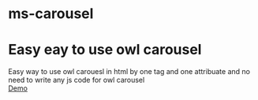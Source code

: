 # ms-carousel
# Easy eay to use owl carousel
Easy way to use owl carouesl in html by one tag and one attribuate and no need to write any js code for owl carousel 
<br>
<a href="https://github.com/Manish1245/ms-carousel/blob/master/demo/demo.html" target='_blank'>Demo</a>